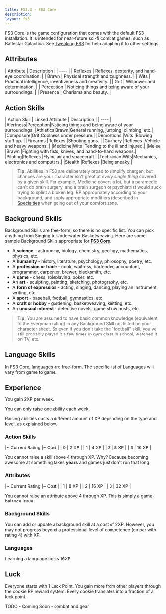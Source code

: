 ```yaml
---
title: FS3.3 - FS3 Core
description:
layout: fs3
---
```


FS3 Core is the game configuration that comes with the default FS3 installation.  It is intended for near-future sci-fi combat games, such as Batlestar Galactica.  See [Tweaking FS3](/fs3/fs3-3/tweaking-fs3) for help adapting it to other settings.

## Attributes

| Attribute | Description |
| ---- |
| Reflexes | Reflexes, dexterity, and hand-eye coordination. |
| Brawn | Physical strength and toughness. |
| Wits | Practical intelligence, inventiveness and creativity. |
| Grit | Willpower and determination. |
| Perception | Noticing things and being aware of your surroundings. |
| Presence | Charisma and beauty. |

## Action Skills

| Action Skill | Linked Attribute | Description |
| ---- |
|Alertness|Perception|Noticing things and being aware of your surroundings|
|Athletics|Brawn|General running, jumping, climbing, etc.|
|Composure|Grit|Coolness under pressure.|
|Demolitions |Wits |Blowing stuff up. |
|Firearms |Reflexes |Shooting guns. | 
|Gunnery |Reflexes |Vehicle and heavy weapons. |
|Medicine|Wits |Tending to the ill and injured.|
|Melee |Brawn |Fighting with fists, knives, and hand-to-hand weapons.|
|Piloting|Reflexes |Flying air and spacecraft.|
|Technician|Wits|Mechanics, electronics and computers.|
|Stealth |Reflexes |Being sneaky.|

> <i class="fa fa-info-circle" aria-hidden="true"></i> **Tip:**  Abilities in FS3 are deliberately broad to simplify chargen, but chances are your character isn't great at *every single thing* covered by a given skill.  For example, Medicine covers a lot, but a paramedic can't do brain surgery, and a brain surgeon or psychiatrist would suck trying to splint a broken leg.  RP appropriately according to your background, and apply appropriate modifiers (described in [Specialties](/fs3/fs3-3/conflict#specialties) when going out of your comfort zone.

## Background Skills

Background Skills are free-form, so there is no specific list.  You can pick anything from Singing to Underwater Basketweaving. Here are some sample Background Skills appropriate for **[FS3 Core](/fs3/fs3-3/core)**.

* A **science** - astronomy, biology, chemistry, geology, mathematics, physics, etc.
* A **humanity** - history, literature, psychology, philosophy, poetry, etc.
* A **profession or trade** - cook, waitress, bartender, accountant, programmer, carpenter, brewer, blacksmith, etc.
* A **game** - chess, roleplaying, poker, etc.
* An **art** - sculpting, painting, sketching, photography, etc.
* A **form of expression** - acting, singing, dancing, playing an instrument, writing, etc.
* A **sport** - baseball, football, gymnastics, etc.
* A **craft or hobby** - gardening, basketweaving, knitting, etc.
* An **unusual interest** - detective novels, game show hosts, etc.

> <i class="fa fa-info-circle" aria-hidden="true"></i> **Tip:** You are assumed to have basic common knowledge (equivalent to the Everyman rating) in any Background Skill not listed on your character sheet. So even if you don't take the "football" skill, you've still probably played it a few times in gym class in school, watched it on TV, etc.

## Language Skills

In FS3 Core, languages are free-form.  The specific list of Languages will vary from game to game.

## Experience

You gain 2XP per week.

You can only raise one ability each week.

Raising abilities costs a different amount of XP depending on the type and level, as explained below.

###  Action Skills

|~ Current Rating |~ Cost |
| 0 | 2 XP |
| 1 | 4 XP |
| 2 | 8 XP |
| 3 | 16 XP |

You cannot raise a skill above 4 through XP.  Why?  Because becoming awesome at something takes **years** and games just don't run that long.

### Attributes

|~ Current Rating |~ Cost |
| 1 | 8 XP |
| 2 | 16 XP |
| 3 | 32 XP |

You cannot raise an attribute above 4 through XP.  This is simply a game-balance issue.

###  Background Skills

You can add or update a background skill at a cost of 2XP.  However, you may not progress beyond a professional level of competence (on par with rating 4) with XP.

### Languages

Learning a language costs 16XP.

## Luck

Everyone starts with 1 Luck Point.  You gain more from other players through the cookie RP reward system.  Every cookie translates into a fraction of a luck point.


TODO - Coming Soon - combat and gear
